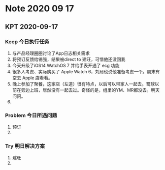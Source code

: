 # Note 2020 09 17

## KPT 2020-09-17

### Keep 今日执行任务
1. 与产品经理圈圈讨论了App日志相关需求
2. 将预订反馈给锡强，结果被direct to 建旺，可惜他还没回我
3. 今天升级了iOS14 WatchOS 7 并给手表开通了 ecg 功能
4. 很多人考虑、实际购买了 Apple Watch 6，刘局也说他准备考虑一个。周末有空去 Apple 店看看。
5. 晚上参加了聚餐，这家店（左道）很有特点，以后可以带家人一起去。蜀球以前在旁边上班，居然没有一起去过。奇怪的是，组里的YM、MR都没去。明天问问。
6. 

### Problem 今日所遇问题
1. 预订
2. 

### Try 明日解决方案
1. 建旺
2. 